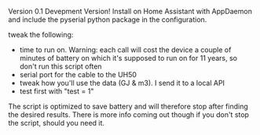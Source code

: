 Version 0.1 Devepment Version!
Install on Home Assistant with AppDaemon and include the pyserial python package in the configuration.

tweak the following:
-  time to run on. Warning: each call will cost the device a couple of minutes of battery on which it's supposed to run on for 11 years, so don't run this script often
- serial port for the cable to the UH50
- tweak how you'll use the data (GJ & m3). I send it to a local API
- test first with "test = 1"

The script is optimized to save battery and will therefore stop after finding the desired results. There is more info coming out though if you don't stop the script, should you need it.
